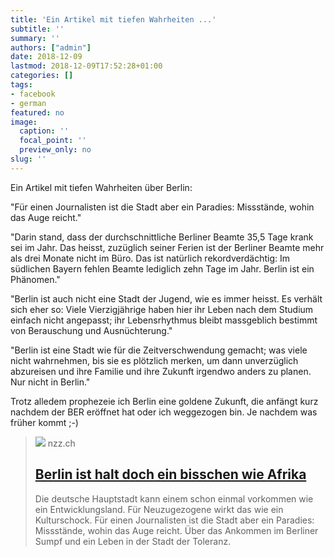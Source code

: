 ```yaml
---
title: 'Ein Artikel mit tiefen Wahrheiten ...'
subtitle: ''
summary: ''
authors: ["admin"]
date: 2018-12-09
lastmod: 2018-12-09T17:52:28+01:00
categories: []
tags:
- facebook
- german
featured: no
image:
  caption: ''
  focal_point: ''
  preview_only: no
slug: ''
---
```

Ein Artikel mit tiefen Wahrheiten über Berlin:

"Für einen Journalisten ist die Stadt aber ein Paradies: Missstände, wohin das Auge reicht."

"Darin stand, dass der durchschnittliche Berliner Beamte 35,5 Tage krank sei im Jahr. Das heisst, zuzüglich seiner Ferien ist der Berliner Beamte mehr als drei Monate nicht im Büro. Das ist natürlich rekordverdächtig: Im südlichen Bayern fehlen Beamte lediglich zehn Tage im Jahr. Berlin ist ein Phänomen."

"Berlin ist auch nicht eine Stadt der Jugend, wie es immer heisst. Es verhält sich eher so: Viele Vierzigjährige haben hier ihr Leben nach dem Studium einfach nicht angepasst; ihr Lebensrhythmus bleibt massgeblich bestimmt von Berauschung und Ausnüchterung."

"Berlin ist eine Stadt wie für die Zeitverschwendung gemacht; was viele nicht wahrnehmen, bis sie es plötzlich merken, um dann unverzüglich abzureisen und ihre Familie und ihre Zukunft irgendwo anders zu planen. Nur nicht in Berlin."

Trotz alledem prophezeie ich Berlin eine goldene Zukunft, die anfängt kurz nachdem der BER eröffnet hat oder ich weggezogen bin. Je nachdem was früher kommt ;-)
> [![](https://img.nzz.ch/2018/11/30/4b8faf86-7fa4-4b45-8aa5-17fa49bae389.jpeg?width=1200&height=675&fit=bound&quality=75&auto=webp&crop=5000,2813,x0,y161&wmark=nzz)](https://www.nzz.ch/feuilleton/berlin-ist-halt-doch-ein-bisschen-wie-afrika-ld.1439780)
> nzz.ch
> ## [Berlin ist halt doch ein bisschen wie Afrika](https://www.nzz.ch/feuilleton/berlin-ist-halt-doch-ein-bisschen-wie-afrika-ld.1439780)
>
>Die deutsche Hauptstadt kann einem schon einmal vorkommen wie ein Entwicklungsland. Für Neuzugezogene wirkt das wie ein Kulturschock. Für einen Journalisten ist die Stadt aber ein Paradies: Missstände, wohin das Auge reicht. Über das Ankommen im Berliner Sumpf und ein Leben in der Stadt der Toleranz.


